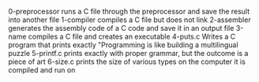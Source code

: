 0-preprocessor runs a C file through the preprocessor and save the result into another file
1-compiler compiles a C file but does not link
2-assembler generates the assembly code of a C code and save it in an output file
3-name compiles a C file and creates an executable
4-puts.c Writes a C program that prints exactly "Programming is like building a multilingual puzzle
5-printf.c prints exactly with proper grammar, but the outcome is a piece of art
6-size.c prints the size of various types on the computer it is compiled and run on
